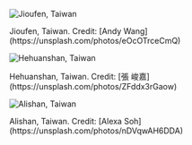 <figure markdown>

![Jioufen, Taiwan](../images/andy-wang-jioufen.jpg)

<figcaption markdown>Jioufen, Taiwan. Credit: [Andy Wang](https://unsplash.com/photos/eOcOTrceCmQ)</figcaption>
</figure>

<figure markdown>

![Hehuanshan, Taiwan](../images/chunchia-hehuanshan.jpg)

<figcaption markdown>Hehuanshan, Taiwan. Credit: [張 峻嘉](https://unsplash.com/photos/ZFddx3rGaow)</figcaption>
</figure>

<figure markdown>

![Alishan, Taiwan](../images/alexa-soh-alishan.jpg)

<figcaption markdown>Alishan, Taiwan. Credit: [Alexa Soh](https://unsplash.com/photos/nDVqwAH6DDA)</figcaption>
</figure>

